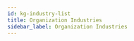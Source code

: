 ```yaml
---
id: kg-industry-list
title: Organization Industries
sidebar_label: Organization Industries
---
```


